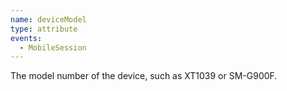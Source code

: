 ```yaml
---
name: deviceModel
type: attribute
events:
  - MobileSession
---
```


The model number of the device, such as XT1039 or SM-G900F.